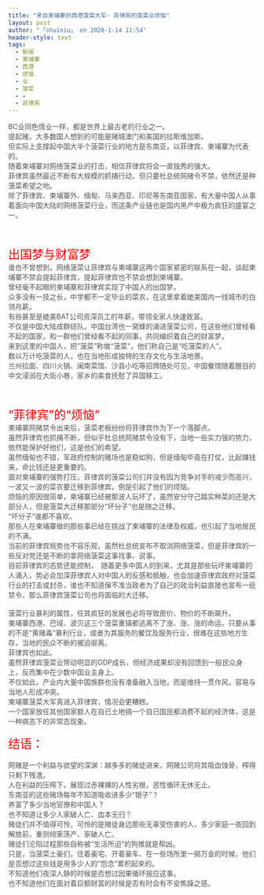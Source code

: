 ```yaml
---
title: "来自柬埔寨的西港菠菜大军- 菲律宾的菠菜业烦恼"
layout: post
author: "「shuiniu」 on 2020-1-14 11:54"
header-style: text
tags:
  - 新闻
  - 柬埔寨
  - 西港
  - 烦恼
  - 业
  - 菠菜
  - -
  - 菲律宾
---
```


<head></head>
<body>
 <font color="#555555">BC业同色情业一样，都是世界上最古老的行业之一。</font>
 <br> 
 <font color="#555555">提起赌，大多数国人想到的可能是赌城澳门和美国的拉斯维加斯。</font>
 <br> 
 <font color="#555555">但实际上支撑起中国大半个菠菜行业的地方是东南亚，以菲律宾、柬埔寨为代表的。</font>
 <br> 
 <font color="#555555">随着柬埔寨对网络菠菜业的打击，相信菲律宾将会一直独秀的强大。</font>
 <br> 
 <font color="#555555">菲律宾虽然最近不断有大规模的抓捕行动，但只要杜总统网赌令不禁，依然还是种菠菜希望之地。</font>
 <br> 
 <font color="#555555">除了菲律宾、柬埔寨外、缅甸、马来西亚、印尼等东南亚国家，有大量中国人从事着面向中国大陆的网络菠菜行业，而这条产业链也是国内黑产中极为疯狂的盛宴之一。</font>
 <br> 
 <br> 
 <br> 
 <br> 
 <font size="5"><font color="#555555"><font color="#ff0000">出国梦与财富梦</font></font></font>
 <br> 
 <font color="#555555">谁也不曾想到，网络菠菜让菲律宾与柬埔寨这两个国家紧密的联系在一起，谈起柬埔寨不禁会提起菲律宾，提起菲律宾也不禁会想到柬埔寨。</font>
 <br> 
 <font color="#555555">曾经毫不起眼的柬埔寨和菲律宾实现了中国人的出国梦。</font>
 <br> 
 <font color="#555555">众多没有一技之长，中学都不一定毕业的菜农，在这里拿着媲美国内一线城市的白领月薪。</font>
 <br> 
 <font color="#555555">有些甚至是媲美BAT公司资深员工的年薪，带领全家人快速致富。</font>
 <br> 
 <font color="#555555">不仅是中国大陆成群结队，中国台湾也一窝蜂的涌进菠菜公司，在这些他们曾经看不起的国家，和一群他们曾经看不起的同事，共同编织着自己的财富梦。</font>
 <br> 
 <font color="#555555">来到这里的中国人，把“菠菜”称做“菠菜”，他们称自己是“吃菠菜的人”。</font>
 <br> 
 <font color="#555555">数以万计吃菠菜的人，也在当地形成独特的生存文化与生活地景。</font>
 <br> 
 <font color="#555555">兰州拉面、四川火锅、闽南菜馆、沙县小吃等招牌随处可见，中国餐馆随着醒目的中文浸润在大街小巷，家乡的美食抚慰了异国移工。</font>
 <br> 
 <br> 
 <br> 
 <br> 
 <font size="5"><font color="#555555"><font color="#ff0000">“菲律宾”的“烦恼”</font></font></font>
 <br> 
 <font color="#555555">柬埔寨网赌禁令出来后，菠菜老板纷纷将菲律宾作为下一个落脚点。</font>
 <br> 
 <font color="#555555">虽然菲律宾也抓捕不断，但似乎杜总统网赌禁令没有下，当地一些实力强的势力，依然能保护好他们，这是他们的希望。</font>
 <br> 
 <font color="#555555">虽然缅甸也不错，军政府控制的赌场也是稳如狗，但是缅甸毕竟在打仗，比起赚钱来，命比钱还是更重要的。</font>
 <br> 
 <font color="#555555">面对柬埔寨的强势打压，菲律宾的菠菜公司们并没有因为竞争对手的减少而高兴，一波又一波的菜农要迁移到菲律宾，倒是引起了他们的烦恼。</font>
 <br> 
 <font color="#555555">烦恼的原因很简单，柬埔寨已经被那波人玩坏了，虽然安分守己踏实种菜的还是大部分人，但是菠菜大迁移那部分“坏分子”也是随之迁移。</font>
 <br> 
 <font color="#555555">“坏分子”谁都不喜欢。</font>
 <br> 
 <font color="#555555">那些人在柬埔寨做的那些事已经在挑战了柬埔寨的法律及权威，也引起了当地居民的不满。</font>
 <br> 
 <font color="#555555">当前的菲律宾局势也不容乐观，虽然杜总统宣布不取消网络菠菜，但是菲律宾的一些反对党还是不断的拿网络菠菜这事找事、说事。</font>
 <br> 
 <font color="#555555">目前菲律宾的态势还能控制，　随着更多中国人的到来，尤其是那些玩坏柬埔寨的人涌入，势必会加深菲律宾人对中国人的反感和抵触，也会加速菲律宾政府对菠菜行业的打击或封杀，谁也不知道保不准当政者为了自己的政治利益直接也宣布一纸禁令，那么菲律宾菠菜公司也将面临的大迁移。</font>
 <br> 
 <br> 
 <font color="#555555">菠菜行业暴利的属性，任其疯狂的发展也必将导致房价、物价的不断飙升。</font>
 <br> 
 <font color="#555555">柬埔寨西港、巴域、波贝这三个菠菜重镇都逃离不了涨、涨、涨的命运，只要从事的不是“黄赌毒”暴利行业，或者为其服务的餐饮及服务行业，很难在这些地方生存，当地的民众不断的被迫驱离。</font>
 <br> 
 <font color="#555555">菲律宾也如此。</font>
 <br> 
 <font color="#555555">虽然菲律宾菠菜业带动明显的GDP成长，但经济成果却没有回馈到一般民众身上，反而集中在少数中国业主身上。</font>
 <br> 
 <font color="#555555">不仅如此，产业内大量中国族群也没有准备融入当地，而是维持一贯作风，容易与当地人形成冲突。</font>
 <br> 
 <font color="#555555">柬埔寨菠菜大军真进入菲律宾，情况会更糟糕。</font>
 <br> 
 <font color="#555555">一个国家放任其他国家额人在自已土地搞一个自已国民都消费不起的经济体，这是一种病态下的非常态现象。</font>
 <br> 
 <br> 
 <font size="5"><font color="#555555"><font color="#ff0000">结语：</font></font></font>
 <br> 
 <br> 
 <font color="#555555">网赌是一个利益与欲望的深渊：越多多的赌徒进来，网赌公司将其吸血蚀骨，榨得只剩下残渣。</font>
 <br> 
 <font color="#555555">人在利益的压榨下，展现过赤裸裸的人性劣根，恶性循环无休无止。</font>
 <br> 
 <font color="#555555">东南亚的这些赌场每年不知道吸收进多少“银子”？</font>
 <br> 
 <font color="#555555">养富了多少当地官僚和中国人？</font>
 <br> 
 <font color="#555555">也不知道让多少人家破人亡、血本无归？</font>
 <br> 
 <font color="#555555">赌徒们并不值得可怜，可怜的是赌徒身边那些无辜受伤害的人，多少家庭一夜回到解放前，重则倾家荡产、家破人亡。</font>
 <br> 
 <font color="#555555">赌徒们沦陷过程那些自称被“生活所迫”的狗推就是帮凶。</font>
 <br> 
 <font color="#555555">只是，当菠菜土豪们，住着豪宅、开着豪车、在一些场所里一掷万金的时候，他们是否想过这些钱是用多少人的“怨念”累积起来的。</font>
 <br> 
 <font color="#555555">不知道他们夜深人静的时候是否想过因果循环报应这事。</font>
 <br> 
 <font color="#555555">也不知道他们在面对着巨额财富的时候是否有时会有不安焦躁之感。</font>
 <br>
</body>


